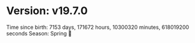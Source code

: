 # Version: v19.7.0
Time since birth: 7153 days, 171672 hours, 10300320 minutes, 618019200 seconds
Season: Spring 🌸
